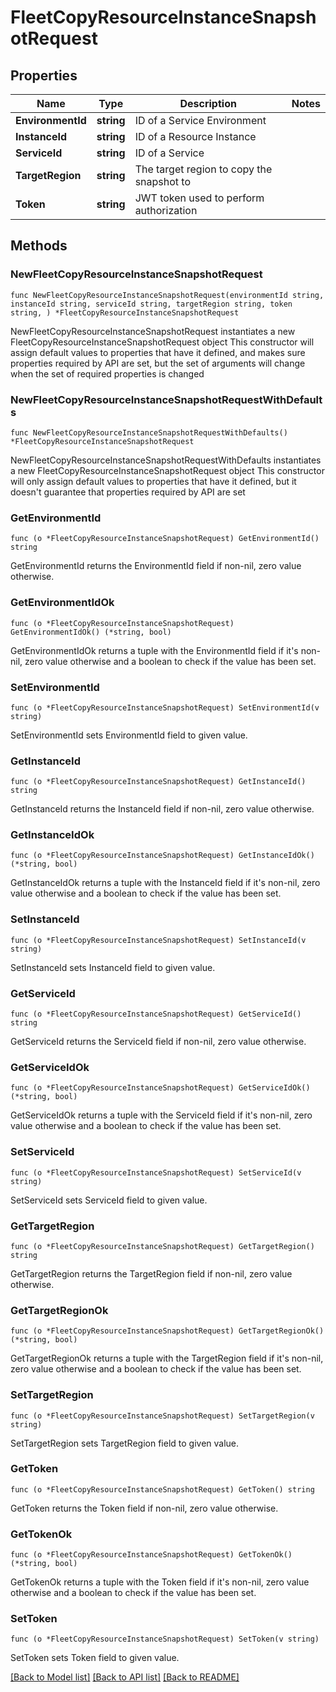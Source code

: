 # FleetCopyResourceInstanceSnapshotRequest

## Properties

Name | Type | Description | Notes
------------ | ------------- | ------------- | -------------
**EnvironmentId** | **string** | ID of a Service Environment | 
**InstanceId** | **string** | ID of a Resource Instance | 
**ServiceId** | **string** | ID of a Service | 
**TargetRegion** | **string** | The target region to copy the snapshot to | 
**Token** | **string** | JWT token used to perform authorization | 

## Methods

### NewFleetCopyResourceInstanceSnapshotRequest

`func NewFleetCopyResourceInstanceSnapshotRequest(environmentId string, instanceId string, serviceId string, targetRegion string, token string, ) *FleetCopyResourceInstanceSnapshotRequest`

NewFleetCopyResourceInstanceSnapshotRequest instantiates a new FleetCopyResourceInstanceSnapshotRequest object
This constructor will assign default values to properties that have it defined,
and makes sure properties required by API are set, but the set of arguments
will change when the set of required properties is changed

### NewFleetCopyResourceInstanceSnapshotRequestWithDefaults

`func NewFleetCopyResourceInstanceSnapshotRequestWithDefaults() *FleetCopyResourceInstanceSnapshotRequest`

NewFleetCopyResourceInstanceSnapshotRequestWithDefaults instantiates a new FleetCopyResourceInstanceSnapshotRequest object
This constructor will only assign default values to properties that have it defined,
but it doesn't guarantee that properties required by API are set

### GetEnvironmentId

`func (o *FleetCopyResourceInstanceSnapshotRequest) GetEnvironmentId() string`

GetEnvironmentId returns the EnvironmentId field if non-nil, zero value otherwise.

### GetEnvironmentIdOk

`func (o *FleetCopyResourceInstanceSnapshotRequest) GetEnvironmentIdOk() (*string, bool)`

GetEnvironmentIdOk returns a tuple with the EnvironmentId field if it's non-nil, zero value otherwise
and a boolean to check if the value has been set.

### SetEnvironmentId

`func (o *FleetCopyResourceInstanceSnapshotRequest) SetEnvironmentId(v string)`

SetEnvironmentId sets EnvironmentId field to given value.


### GetInstanceId

`func (o *FleetCopyResourceInstanceSnapshotRequest) GetInstanceId() string`

GetInstanceId returns the InstanceId field if non-nil, zero value otherwise.

### GetInstanceIdOk

`func (o *FleetCopyResourceInstanceSnapshotRequest) GetInstanceIdOk() (*string, bool)`

GetInstanceIdOk returns a tuple with the InstanceId field if it's non-nil, zero value otherwise
and a boolean to check if the value has been set.

### SetInstanceId

`func (o *FleetCopyResourceInstanceSnapshotRequest) SetInstanceId(v string)`

SetInstanceId sets InstanceId field to given value.


### GetServiceId

`func (o *FleetCopyResourceInstanceSnapshotRequest) GetServiceId() string`

GetServiceId returns the ServiceId field if non-nil, zero value otherwise.

### GetServiceIdOk

`func (o *FleetCopyResourceInstanceSnapshotRequest) GetServiceIdOk() (*string, bool)`

GetServiceIdOk returns a tuple with the ServiceId field if it's non-nil, zero value otherwise
and a boolean to check if the value has been set.

### SetServiceId

`func (o *FleetCopyResourceInstanceSnapshotRequest) SetServiceId(v string)`

SetServiceId sets ServiceId field to given value.


### GetTargetRegion

`func (o *FleetCopyResourceInstanceSnapshotRequest) GetTargetRegion() string`

GetTargetRegion returns the TargetRegion field if non-nil, zero value otherwise.

### GetTargetRegionOk

`func (o *FleetCopyResourceInstanceSnapshotRequest) GetTargetRegionOk() (*string, bool)`

GetTargetRegionOk returns a tuple with the TargetRegion field if it's non-nil, zero value otherwise
and a boolean to check if the value has been set.

### SetTargetRegion

`func (o *FleetCopyResourceInstanceSnapshotRequest) SetTargetRegion(v string)`

SetTargetRegion sets TargetRegion field to given value.


### GetToken

`func (o *FleetCopyResourceInstanceSnapshotRequest) GetToken() string`

GetToken returns the Token field if non-nil, zero value otherwise.

### GetTokenOk

`func (o *FleetCopyResourceInstanceSnapshotRequest) GetTokenOk() (*string, bool)`

GetTokenOk returns a tuple with the Token field if it's non-nil, zero value otherwise
and a boolean to check if the value has been set.

### SetToken

`func (o *FleetCopyResourceInstanceSnapshotRequest) SetToken(v string)`

SetToken sets Token field to given value.



[[Back to Model list]](../README.md#documentation-for-models) [[Back to API list]](../README.md#documentation-for-api-endpoints) [[Back to README]](../README.md)


